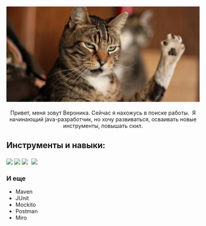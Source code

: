 ### ![Привет](%D0%BF%D1%80%D0%B8%D0%B2%D0%B5%D1%82%D0%9A%D0%BE%D1%82.jpg)

<p align="center">Привет, меня зовут Вероника. Сейчас я нахожусь в поиске работы.  Я начинающий java-разработчик, но хочу развиваться, осваивать новые инструменты, повышать скил.</p>
<div width="96%">
<h2> Инструменты и навыки:</h2>
<div><img src="https://cdn.jsdelivr.net/gh/devicons/devicon/icons/java/java-original-wordmark.svg" width=23%/>
<img src="https://cdn.jsdelivr.net/gh/devicons/devicon/icons/docker/docker-original-wordmark.svg" width=23% />
<img src="https://cdn.icon-icons.com/icons2/2699/PNG/512/postgresql_vertical_logo_icon_168900.png" width=23%/>
<img src="https://cdn.jsdelivr.net/gh/devicons/devicon/icons/spring/spring-original-wordmark.svg" width=23% style="padding: 5px; padding-bottom: 0px;"/> 
<h3>И еще</h3>
<ul>
<li>Maven</li>
<li>JUnit</li>
<li>Mockito</li>
<li>Postman</li>
<li>Miro</li>
</ul>
</div>